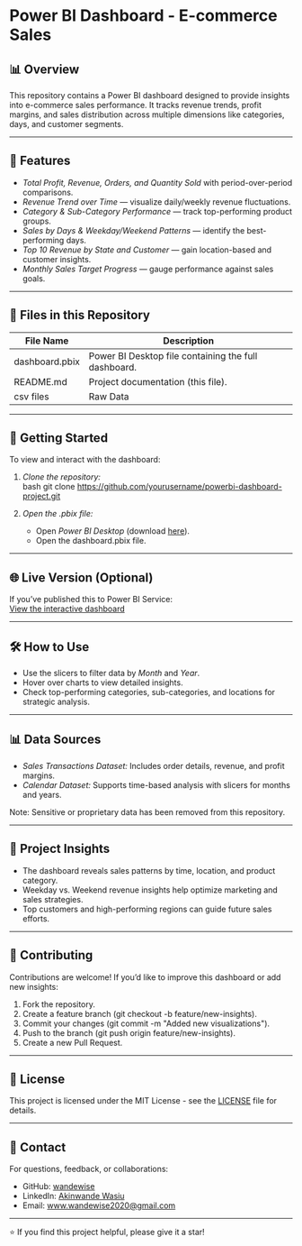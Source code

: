 # Power BI Dashboard - E-commerce Sales  

## 📊 Overview  

This repository contains a Power BI dashboard designed to provide insights into e-commerce sales performance. It tracks revenue trends, profit margins, and sales distribution across multiple dimensions like categories, days, and customer segments.  

---

## 🚀 Features  

- *Total Profit, Revenue, Orders, and Quantity Sold* with period-over-period comparisons.  
- *Revenue Trend over Time* — visualize daily/weekly revenue fluctuations.  
- *Category & Sub-Category Performance* — track top-performing product groups.  
- *Sales by Days & Weekday/Weekend Patterns* — identify the best-performing days.  
- *Top 10 Revenue by State and Customer* — gain location-based and customer insights.  
- *Monthly Sales Target Progress* — gauge performance against sales goals.  

---

## 📁 Files in this Repository  

| File Name         | Description                                          |
|------------------|------------------------------------------------------|
| dashboard.pbix | Power BI Desktop file containing the full dashboard. |
| README.md      | Project documentation (this file).                  |
| csv files      | Raw Data
---

## 🔧 Getting Started  

To view and interact with the dashboard:  

1. *Clone the repository:*  
    bash
    git clone https://github.com/yourusername/powerbi-dashboard-project.git
    
2. *Open the .pbix file:*  
    - Open *Power BI Desktop* (download [here](https://powerbi.microsoft.com/)).  
    - Open the dashboard.pbix file.  

---

## 🌐 Live Version (Optional)  

If you’ve published this to Power BI Service:  
[View the interactive dashboard](your_power_bi_service_link_here)  

---

## 🛠 How to Use  

- Use the slicers to filter data by *Month* and *Year*.  
- Hover over charts to view detailed insights.  
- Check top-performing categories, sub-categories, and locations for strategic analysis.  

---

## 📊 Data Sources  

- *Sales Transactions Dataset:* Includes order details, revenue, and profit margins.  
- *Calendar Dataset:* Supports time-based analysis with slicers for months and years.  

Note: Sensitive or proprietary data has been removed from this repository.  

---

## 📝 Project Insights  

- The dashboard reveals sales patterns by time, location, and product category.  
- Weekday vs. Weekend revenue insights help optimize marketing and sales strategies.  
- Top customers and high-performing regions can guide future sales efforts.  

---

## 🤝 Contributing  

Contributions are welcome! If you’d like to improve this dashboard or add new insights:  

1. Fork the repository.  
2. Create a feature branch (git checkout -b feature/new-insights).  
3. Commit your changes (git commit -m "Added new visualizations").  
4. Push to the branch (git push origin feature/new-insights).  
5. Create a new Pull Request.  

---

## 📜 License  

This project is licensed under the MIT License - see the [LICENSE](LICENSE) file for details.  

---

## 📧 Contact  

For questions, feedback, or collaborations:  

- GitHub: [wandewise](https://github.com/wandewise)  
- LinkedIn: [Akinwande Wasiu](https://www.linkedin.com/in/akinwande-wasiu)  
- Email: www.wandewise2020@gmail.com  

---

⭐ If you find this project helpful, please give it a star!

